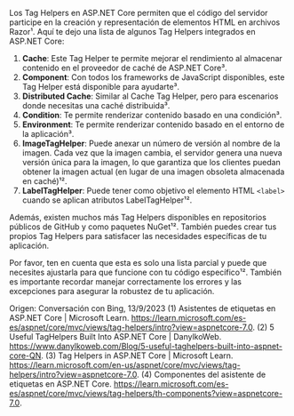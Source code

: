 Los Tag Helpers en ASP.NET Core permiten que el código del servidor participe en la creación y representación de elementos HTML en archivos Razor¹. Aquí te dejo una lista de algunos Tag Helpers integrados en ASP.NET Core:

1. **Cache**: Este Tag Helper te permite mejorar el rendimiento al almacenar contenido en el proveedor de caché de ASP.NET Core³.
2. **Component**: Con todos los frameworks de JavaScript disponibles, este Tag Helper está disponible para ayudarte³.
3. **Distributed Cache**: Similar al Cache Tag Helper, pero para escenarios donde necesitas una caché distribuida³.
4. **Condition**: Te permite renderizar contenido basado en una condición³.
5. **Environment**: Te permite renderizar contenido basado en el entorno de la aplicación³.
6. **ImageTagHelper**: Puede anexar un número de versión al nombre de la imagen. Cada vez que la imagen cambia, el servidor genera una nueva versión única para la imagen, lo que garantiza que los clientes puedan obtener la imagen actual (en lugar de una imagen obsoleta almacenada en caché)¹².
7. **LabelTagHelper**: Puede tener como objetivo el elemento HTML `<label>` cuando se aplican atributos LabelTagHelper¹².

Además, existen muchos más Tag Helpers disponibles en repositorios públicos de GitHub y como paquetes NuGet¹². También puedes crear tus propios Tag Helpers para satisfacer las necesidades específicas de tu aplicación.

Por favor, ten en cuenta que esta es solo una lista parcial y puede que necesites ajustarla para que funcione con tu código específico¹². También es importante recordar manejar correctamente los errores y las excepciones para asegurar la robustez de tu aplicación.

Origen: Conversación con Bing, 13/9/2023
(1) Asistentes de etiquetas en ASP.NET Core | Microsoft Learn. https://learn.microsoft.com/es-es/aspnet/core/mvc/views/tag-helpers/intro?view=aspnetcore-7.0.
(2) 5 Useful TagHelpers Built Into ASP.NET Core | DanylkoWeb. https://www.danylkoweb.com/Blog/5-useful-taghelpers-built-into-aspnet-core-QN.
(3) Tag Helpers in ASP.NET Core | Microsoft Learn. https://learn.microsoft.com/en-us/aspnet/core/mvc/views/tag-helpers/intro?view=aspnetcore-7.0.
(4) Componentes del asistente de etiquetas en ASP.NET Core. https://learn.microsoft.com/es-es/aspnet/core/mvc/views/tag-helpers/th-components?view=aspnetcore-7.0.
